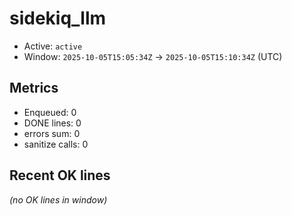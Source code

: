 # sidekiq_llm

- Active: `active`
- Window: `2025-10-05T15:05:34Z` → `2025-10-05T15:10:34Z` (UTC)

## Metrics
- Enqueued: 0
- DONE lines: 0
- errors sum: 0
- sanitize calls: 0

## Recent OK lines
_(no OK lines in window)_
